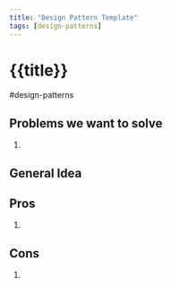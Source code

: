 ```yaml
---
title: "Design Pattern Template"
tags: [design-patterns]
---
```

# {{title}}
#design-patterns 

## Problems we want to solve
1. 
## General Idea

## Pros
1. 
## Cons
1. 

